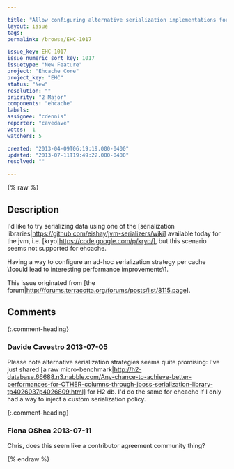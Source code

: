 ```yaml
---

title: "Allow configuring alternative serialization implementations for Overflow to disk"
layout: issue
tags: 
permalink: /browse/EHC-1017

issue_key: EHC-1017
issue_numeric_sort_key: 1017
issuetype: "New Feature"
project: "Ehcache Core"
project_key: "EHC"
status: "New"
resolution: ""
priority: "2 Major"
components: "ehcache"
labels: 
assignee: "cdennis"
reporter: "cavedave"
votes:  1
watchers: 5

created: "2013-04-09T06:19:19.000-0400"
updated: "2013-07-11T19:49:22.000-0400"
resolved: ""

---
```




{% raw %}



## Description

<div markdown="1" class="description">

I'd like to try serializing data using one of the [serialization libraries|https://github.com/eishay/jvm-serializers/wiki] available today for the jvm, i.e. [kryo|https://code.google.com/p/kryo/], but this scenario seems not supported for ehcache.

Having a way to configure an ad-hoc serialization strategy per cache \1could lead to interesting performance improvements\1.

This issue originated from [the forum|http://forums.terracotta.org/forums/posts/list/8115.page].


</div>

## Comments


{:.comment-heading}
### **Davide Cavestro** <span class="date">2013-07-05</span>

<div markdown="1" class="comment">

Please note alternative serialization strategies seems quite promising: I've just shared [a raw micro-benchmark|http://h2-database.66688.n3.nabble.com/Any-chance-to-achieve-better-performances-for-OTHER-columns-through-jboss-serialization-library-tp4026037p4026809.html] for H2 db.
I'd do the same for ehcache if I only had a way to inject a custom serialization policy.

</div>


{:.comment-heading}
### **Fiona OShea** <span class="date">2013-07-11</span>

<div markdown="1" class="comment">

Chris, does this seem like a contributor agreement community thing?

</div>



{% endraw %}
